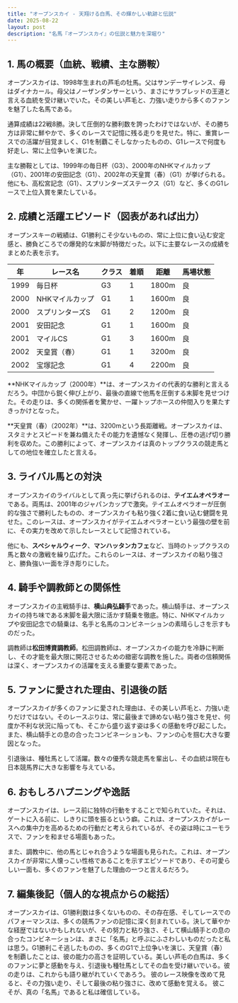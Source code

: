 ```yaml
---
title: "オープンスカイ - 天翔ける白馬、その輝かしい軌跡と伝説"
date: 2025-08-22
layout: post
description: "名馬『オープンスカイ』の伝説と魅力を深堀り"
---
```


## 1. 馬の概要（血統、戦績、主な勝鞍）

オープンスカイは、1998年生まれの芦毛の牡馬。父はサンデーサイレンス、母はダイナカール。母父はノーザンダンサーという、まさにサラブレッドの王道と言える血統を受け継いでいた。その美しい芦毛と、力強い走りから多くのファンを魅了した名馬である。

通算成績は22戦8勝。決して圧倒的な勝利数を誇ったわけではないが、その勝ち方は非常に鮮やかで、多くのレースで記憶に残る走りを見せた。特に、重賞レースでの活躍が目覚ましく、G1を制覇こそしなかったものの、G1レースで何度も好走し、常に上位争いを演じた。

主な勝鞍としては、1999年の毎日杯（G3）、2000年のNHKマイルカップ（G1）、2001年の安田記念（G1）、2002年の天皇賞（春）（G1）が挙げられる。他にも、高松宮記念（G1）、スプリンターズステークス（G1）など、多くのG1レースで上位入賞を果たしている。


## 2. 成績と活躍エピソード（図表があれば出力）

オープンスキーの戦績は、G1勝利こそ少ないものの、常に上位に食い込む安定感と、勝負どころでの爆発的な末脚が特徴だった。以下に主要なレースの成績をまとめた表を示す。

| 年 | レース名       | クラス | 着順 | 距離 | 馬場状態 |
|---|---------------|-------|------|------|----------|
| 1999 | 毎日杯         | G3    | 1    | 1800m| 良       |
| 2000 | NHKマイルカップ | G1    | 1    | 1600m| 良       |
| 2000 | スプリンターズS | G1    | 2    | 1200m| 良       |
| 2001 | 安田記念       | G1    | 1    | 1600m| 良       |
| 2001 | マイルCS       | G1    | 3    | 1600m| 良       |
| 2002 | 天皇賞（春）   | G1    | 1    | 3200m| 良       |
| 2002 | 宝塚記念       | G1    | 4    | 2200m| 良       |


**NHKマイルカップ（2000年）**は、オープンスカイの代表的な勝利と言えるだろう。中団から鋭く伸び上がり、最後の直線で他馬を圧倒する末脚を見せつけた。その走りは、多くの関係者を驚かせ、一躍トップホースの仲間入りを果たすきっかけとなった。

**天皇賞（春）（2002年）**は、3200mという長距離戦。オープンスカイは、スタミナとスピードを兼ね備えたその能力を遺憾なく発揮し、圧巻の逃げ切り勝利を収めた。この勝利によって、オープンスカイは真のトップクラスの競走馬としての地位を確立したと言える。


## 3. ライバル馬との対決

オープンスカイのライバルとして真っ先に挙げられるのは、**テイエムオペラオー**である。両馬は、2001年のジャパンカップで激突。テイエムオペラオーが圧倒的な強さで勝利したものの、オープンスカイも粘り強く2着に食い込む健闘を見せた。このレースは、オープンスカイがテイエムオペラオーという最強の壁を前に、その実力を改めて示したレースとして記憶されている。

他にも、**スペシャルウィーク**、**マンハッタンカフェ**など、当時のトップクラスの馬と数々の激戦を繰り広げた。これらのレースは、オープンスカイの粘り強さと、勝負強い一面を浮き彫りにした。


## 4. 騎手や調教師との関係性

オープンスカイの主戦騎手は、**横山典弘騎手**であった。横山騎手は、オープンスカイの持ち味である末脚を最大限に活かす騎乗を徹底。特に、NHKマイルカップや安田記念での騎乗は、名手と名馬のコンビネーションの素晴らしさを示すものだった。

調教師は**松田博資調教師**。松田調教師は、オープンスカイの能力を冷静に判断し、その才能を最大限に開花させるための緻密な調教を施した。両者の信頼関係は深く、オープンスカイの活躍を支える重要な要素であった。


## 5. ファンに愛された理由、引退後の話

オープンスカイが多くのファンに愛された理由は、その美しい芦毛と、力強い走りだけではない。そのレースぶりは、常に最後まで諦めない粘り強さを見せ、何度か不利な状況に陥っても、そこから盛り返す姿は多くの感動を呼び起こした。また、横山騎手との息の合ったコンビネーションも、ファンの心を掴む大きな要因となった。

引退後は、種牡馬として活躍。数々の優秀な競走馬を輩出し、その血統は現在も日本競馬界に大きな影響を与えている。


## 6. おもしろハプニングや逸話

オープンスカイは、レース前に独特の行動をすることで知られていた。それは、ゲートに入る前に、しきりに頭を振るという癖。これは、オープンスカイがレースへの集中力を高めるための行動だと考えられているが、その姿は時にユーモラスで、ファンを和ませる場面もあった。

また、調教中に、他の馬とじゃれ合うような場面も見られた。これは、オープンスカイが非常に人懐っこい性格であることを示すエピソードであり、その可愛らしい一面も、多くのファンを魅了した理由の一つと言えるだろう。


## 7. 編集後記（個人的な視点からの総括）

オープンスカイは、G1勝利数は多くないものの、その存在感、そしてレースでのパフォーマンスは、多くの競馬ファンの記憶に深く刻まれている。決して華やかな経歴ではないかもしれないが、その努力と粘り強さ、そして横山騎手との息の合ったコンビネーションは、まさに「名馬」と呼ぶにふさわしいものだったと私は思う。G1勝利こそ逃したものの、多くのG1で上位争いを演じ、天皇賞（春）を制覇したことは、彼の能力の高さを証明している。美しい芦毛の白馬は、多くのファンに夢と感動を与え、引退後も種牡馬としてその血を受け継いでいる。彼の走りは、これからも語り継がれていくであろう。  彼のレース映像を改めて見ると、その力強い走り、そして最後の粘り強さに、改めて感動を覚える。  彼こそが、真の「名馬」であると私は確信している。
